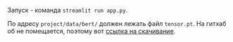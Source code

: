 Запуск - команда `streamlit run app.py`.

По адресу `project/data/bert/` должен лежать файл `tensor.pt`. На гитхаб об не помещается, поэтому вот [ссылка на скачивание](https://drive.google.com/file/d/1ocyqUC5f1JgHCi6GBpHT089pUTpygzsN/view?usp=sharing).
